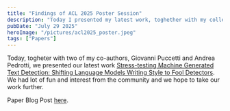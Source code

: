 ```yaml
---
title: "Findings of ACL 2025 Poster Session"
description: "Today I presented my latest work, toghether with my collegues, at the Findings Poster Session of ACL 2025"
pubDate: "July 29 2025"
heroImage: "/pictures/acl2025_poster.jpeg"
tags: ["Papers"]
---
```


Today, togheter with two of my co-authors, Giovanni Puccetti and Andrea Pedrotti, we presented our latest work [Stress-testing Machine Generated Text Detection: Shifting Language Models Writing Style to Fool Detectors](https://aclanthology.org/2025.findings-acl.156/). We had lot of fun and interest from the community and we hope to take our work further. 

Paper Blog Post [here](https://michelepapucci.github.io/blog/paper-accepted-at-findings-of-acl-2025/). 